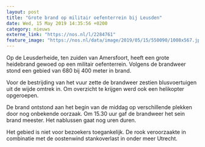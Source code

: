 ```yaml
---
layout: post
title: "Grote brand op militair oefenterrein bij Leusden"
date: Wed, 15 May 2019 14:35:56 +0200
category: nieuws
externe_link: "https://nos.nl/l/2284761"
feature_image: "https://nos.nl/data/image/2019/05/15/550090/1008x567.jpg"
---
```


<p>Op de Leusderheide, ten zuiden van Amersfoort, heeft een grote heidebrand gewoed op een militair oefenterrein. Volgens de brandweer stond een gebied van 680 bij 400 meter in brand.</p>
<p>Voor de bestrijding van het vuur zette de brandweer zestien blusvoertuigen uit de wijde omtrek in. Om overzicht te krijgen werd ook een helikopter opgeroepen.</p>
<p>De brand ontstond aan het begin van de middag op verschillende plekken door nog onbekende oorzaak. Om 15.30 uur gaf de brandweer het sein brand meester. Het nablussen gaat nog uren duren.</p>
<p>Het gebied is niet voor bezoekers toegankelijk. De rook veroorzaakte in combinatie met de oostenwind stankoverlast in onder meer Utrecht.</p>
